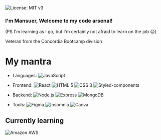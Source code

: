 ![License: MIT v3](https://img.shields.io/badge/Developer-FullStack-red.svg)

### I'm Mansuer, Welcome to my code arsenal!
(PS I'm learning as I go, but I'm certainly not afraid to learn on the job 😉)

Veteran from the Concordia Bootcamp division

<h1>My mantra</h1>


- Languages:
  ![JavaScript](https://img.shields.io/badge/-JavaScript-000?&logo=javascript)


- Frontend:
  ![React](https://img.shields.io/badge/-React-000?&logo=react)
  ![HTML 5](https://img.shields.io/badge/-HTML%205-000?&logo=html5)
  ![CSS 3](https://img.shields.io/badge/-CSS%203-000?&logo=css3)
  ![Styled-components](https://img.shields.io/badge/-Styled%20components-000?&logo=styled-components)

- Backend:
  ![Node.js](https://img.shields.io/badge/-Node.js-000?&logo=node.js)
  ![Express](https://img.shields.io/badge/-Express-000?&logo=express)
  ![MongoDB](https://img.shields.io/badge/-MongoDB-000?&logo=mongodb)


- Tools:
  ![Figma](https://img.shields.io/badge/-Figma-000?&logo=figma)
  ![Insomnia](https://img.shields.io/badge/-Insomnia-000?&logo=insomnia)
  ![Canva](https://img.shields.io/badge/-Canva-000?&logo=canva)

## Currently learning
 ![Amazon AWS](https://img.shields.io/badge/-AWS-000?&logo=amazon-aws)

